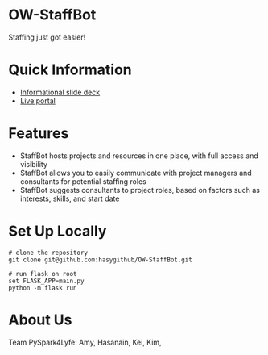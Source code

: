 # OW-StaffBot #

Staffing just got easier!

# Quick Information #

- [Informational slide deck](http://ec2-52-14-247-241.us-east-2.compute.amazonaws.com:5000/info.pdf)
- [Live portal](http://ec2-52-14-247-241.us-east-2.compute.amazonaws.com:5000/)

# Features #

- StaffBot hosts projects and resources in one place, with full access and visibility
- StaffBot allows you to easily communicate with project managers and consultants for potential staffing roles
- StaffBot suggests consultants to project roles, based on factors such as interests, skills, and start date

# Set Up Locally #

```
# clone the repository
git clone git@github.com:hasygithub/OW-StaffBot.git

# run flask on root
set FLASK_APP=main.py
python -m flask run
```

# About Us #

Team PySpark4Lyfe: Amy, Hasanain, Kei, Kim,